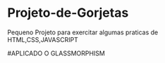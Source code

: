 # Projeto-de-Gorjetas

Pequeno Projeto para exercitar algumas praticas de HTML,CSS,JAVASCRIPT

#APLICADO O GLASSMORPHISM
